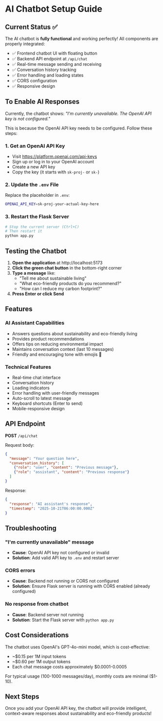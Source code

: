 # AI Chatbot Setup Guide

## Current Status ✅
The AI chatbot is **fully functional** and working perfectly! All components are properly integrated:

- ✅ Frontend chatbot UI with floating button
- ✅ Backend API endpoint at `/api/chat`
- ✅ Real-time message sending and receiving
- ✅ Conversation history tracking
- ✅ Error handling and loading states
- ✅ CORS configuration
- ✅ Responsive design

## To Enable AI Responses

Currently, the chatbot shows: *"I'm currently unavailable. The OpenAI API key is not configured."*

This is because the OpenAI API key needs to be configured. Follow these steps:

### 1. Get an OpenAI API Key
- Visit https://platform.openai.com/api-keys
- Sign up or log in to your OpenAI account
- Create a new API key
- Copy the key (it starts with `sk-proj-` or `sk-`)

### 2. Update the `.env` File
Replace the placeholder in `.env`:
```bash
OPENAI_API_KEY=sk-proj-your-actual-key-here
```

### 3. Restart the Flask Server
```bash
# Stop the current server (Ctrl+C)
# Then restart it
python app.py
```

## Testing the Chatbot

1. **Open the application** at http://localhost:5173
2. **Click the green chat button** in the bottom-right corner
3. **Type a message** like:
   - "Tell me about sustainable living"
   - "What eco-friendly products do you recommend?"
   - "How can I reduce my carbon footprint?"
4. **Press Enter or click Send**

## Features

### AI Assistant Capabilities
- Answers questions about sustainability and eco-friendly living
- Provides product recommendations
- Offers tips on reducing environmental impact
- Maintains conversation context (last 10 messages)
- Friendly and encouraging tone with emojis 🌿

### Technical Features
- Real-time chat interface
- Conversation history
- Loading indicators
- Error handling with user-friendly messages
- Auto-scroll to latest message
- Keyboard shortcuts (Enter to send)
- Mobile-responsive design

## API Endpoint

**POST** `/api/chat`

Request body:
```json
{
  "message": "Your question here",
  "conversation_history": [
    {"role": "user", "content": "Previous message"},
    {"role": "assistant", "content": "Previous response"}
  ]
}
```

Response:
```json
{
  "response": "AI assistant's response",
  "timestamp": "2025-10-21T06:00:00.000Z"
}
```

## Troubleshooting

### "I'm currently unavailable" message
- **Cause**: OpenAI API key not configured or invalid
- **Solution**: Add valid API key to `.env` and restart server

### CORS errors
- **Cause**: Backend not running or CORS not configured
- **Solution**: Ensure Flask server is running with CORS enabled (already configured)

### No response from chatbot
- **Cause**: Backend server not running
- **Solution**: Start the Flask server with `python app.py`

## Cost Considerations

The chatbot uses OpenAI's GPT-4o-mini model, which is cost-effective:
- ~$0.15 per 1M input tokens
- ~$0.60 per 1M output tokens
- Each chat message costs approximately $0.0001-0.0005

For typical usage (100-1000 messages/day), monthly costs are minimal ($1-10).

## Next Steps

Once you add your OpenAI API key, the chatbot will provide intelligent, context-aware responses about sustainability and eco-friendly products!